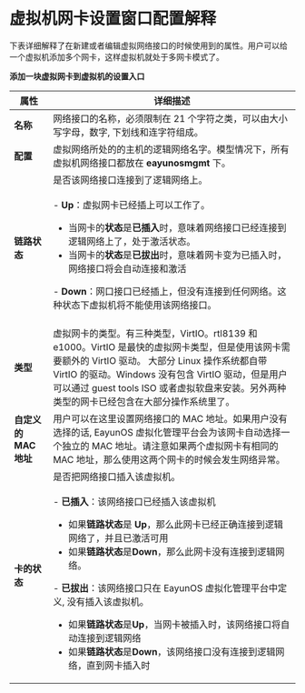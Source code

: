 # 虚拟机网卡设置窗口配置解释

下表详细解释了在新建或者编辑虚拟网络接口的时候使用到的属性。用户可以给
一个虚拟机添加多个网卡，这样虚拟机就处于多网卡模式了。


**添加一块虚拟网卡到虚拟机的设置入口**

|属性|详细描述|
|----|--------|
|**名称**|网络接口的名称，必须限制在 21 个字符之类，可以由大小写字母，数字, 下划线和连字符组成。|
|**配置**|虚拟网络所处的的主机的逻辑网络名字。模型情况下，所有虚拟机网络接口都放在 **eayunosmgmt** 下。|
|**链路状态**|是否该网络接口连接到了逻辑网络上。<br/><br/> - **Up**：虚拟网卡已经插上可以工作了。<ul><li>当网卡的**状态**是**已插入**时，意味着网络接口已经连接到逻辑网络上了，处于激活状态。</li><li>当网卡的**状态**是**已拔出**时，意味着网卡变为已插入时，网络接口将会自动连接和激活</li></ul> - **Down**：网口接口已经插上，但没有连接到任何网络。这种状态下虚拟机将不能使用该网络接口。<br/><br/>|
|**类型**|虚拟网卡的类型。有三种类型，VirtIO。rtl8139 和 e1000。VirtIO 是最快的虚拟网卡类型，但是使用该网卡需要额外的 VirtIO 驱动。 大部分 Linux 操作系统都自带 VirtIO 的驱动。Windows 没有包含 VirtIO 驱动，但是用户可以通过 guest tools ISO 或者虚拟软盘来安装。另外两种类型的网卡已经包含在大部分操作系统里了。|
|**自定义的 MAC 地址**|用户可以在这里设置网络接口的 MAC 地址。如果用户没有选择的话, EayunOS 虚拟化管理平台会为该网卡自动选择一个独立的 MAC 地址。请注意如果两个虚拟网卡有相同的 MAC 地址，那么使用这两个网卡的时候会发生网络异常。|
|**卡的状态**|是否把网络接口插入该虚拟机。<br/><br/> - **已插入**：该网络接口已经插入该虚拟机<ul><li>如果**链路状态**是 **Up**，那么此网卡已经正确连接到逻辑网络了，并且已激活可用</li><li>如果**链路状态**是**Down**，那么此网卡没有连接到逻辑网络。</li></ul> - **已拔出**：该网络接口只在 EayunOS 虚拟化管理平台中定义, 没有插入该虚拟机。<ul><li>如果**链路状态**是**Up**，当网卡被插入时，该网络接口将自动连接到逻辑网络</li><li>如果**链路状态**是**Down**，该网络接口没有连接到逻辑网络，直到网卡插入时</li></ul>|
